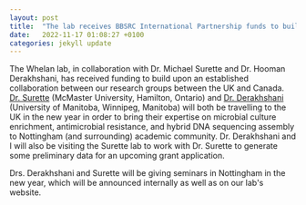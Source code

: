 ```yaml
---
layout: post
title:  "The lab receives BBSRC International Partnership funds to build collaborations with Canada"
date:   2022-11-17 01:08:27 +0100
categories: jekyll update
---
```


The Whelan lab, in collaboration with Dr. Michael Surette and Dr. Hooman Derakhshani, has received funding to build upon an established collaboration between our research groups between the UK and Canada. [Dr. Surette][mike] (McMaster University, Hamilton, Ontario) and [Dr. Derakhshani][hooman] (University of Manitoba, Winnipeg, Manitoba) will both be travelling to the UK in the new year in order to bring their expertise on microbial culture enrichment, antimicrobial resistance, and hybrid DNA sequencing assembly to Nottingham (and surrounding) academic community. Dr. Derakhshani and I will also be visiting the Surette lab to work with Dr. Surette to generate some preliminary data for an upcoming grant application.

Drs. Derakhshani and Surette will be giving seminars in Nottingham in the new year, which will be announced internally as well as on our lab's website. 

[mike]: https://www.surettelab.ca/
[hooman]: https://umanitoba.ca/agricultural-food-sciences/animal-science/hooman-derakhshani
